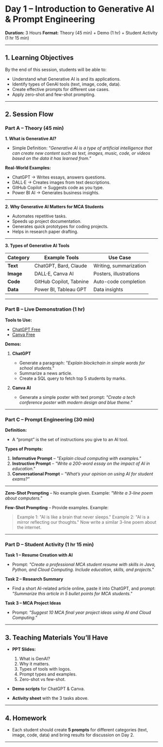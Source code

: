 # **Day 1 – Introduction to Generative AI & Prompt Engineering**

**Duration:** 3 Hours
**Format:** Theory (45 min) + Demo (1 hr) + Student Activity (1 hr 15 min)

---

## **1. Learning Objectives**

By the end of this session, students will be able to:

* Understand what Generative AI is and its applications.
* Identify types of GenAI tools (text, image, code, data).
* Create effective prompts for different use cases.
* Apply zero-shot and few-shot prompting.

---

## **2. Session Flow**

### **Part A – Theory (45 min)**

**1. What is Generative AI?**

* Simple Definition:
  *"Generative AI is a type of artificial intelligence that can create new content such as text, images, music, code, or videos based on the data it has learned from."*

**Real-World Examples:**

* ChatGPT → Writes essays, answers questions.
* DALL·E → Creates images from text descriptions.
* GitHub Copilot → Suggests code as you type.
* Power BI AI → Generates business insights.

---

**2. Why Generative AI Matters for MCA Students**

* Automates repetitive tasks.
* Speeds up project documentation.
* Generates quick prototypes for coding projects.
* Helps in research paper drafting.

---

**3. Types of Generative AI Tools**

| Category  | Example Tools           | Use Case               |
| --------- | ----------------------- | ---------------------- |
| **Text**  | ChatGPT, Bard, Claude   | Writing, summarization |
| **Image** | DALL·E, Canva AI        | Posters, illustrations |
| **Code**  | GitHub Copilot, Tabnine | Auto-code completion   |
| **Data**  | Power BI, Tableau GPT   | Data insights          |

---

### **Part B – Live Demonstration (1 hr)**

**Tools to Use:**

* [ChatGPT Free](https://chat.openai.com)
* [Canva Free](https://canva.com)

**Demos:**

1. **ChatGPT**

   * Generate a paragraph: *"Explain blockchain in simple words for school students."*
   * Summarize a news article.
   * Create a SQL query to fetch top 5 students by marks.

2. **Canva AI**

   * Generate a simple poster with text prompt: *"Create a tech conference poster with modern design and blue theme."*

---

### **Part C – Prompt Engineering (30 min)**

**Definition:**

* A “prompt” is the set of instructions you give to an AI tool.

**Types of Prompts:**

1. **Informative Prompt** – *"Explain cloud computing with examples."*
2. **Instructive Prompt** – *"Write a 200-word essay on the impact of AI in education."*
3. **Conversational Prompt** – *"What’s your opinion on using AI for student exams?"*

---

**Zero-Shot Prompting** – No example given.
Example: *"Write a 3-line poem about computers."*

**Few-Shot Prompting** – Provide examples.
Example:

> Example 1: "AI is like a brain that never sleeps."
> Example 2: "AI is a mirror reflecting our thoughts."
> Now write a similar 3-line poem about the internet.

---

### **Part D – Student Activity (1 hr 15 min)**

**Task 1 – Resume Creation with AI**

* Prompt: *"Create a professional MCA student resume with skills in Java, Python, and Cloud Computing. Include education, skills, and projects."*

**Task 2 – Research Summary**

* Find a short AI-related article online, paste it into ChatGPT, and prompt:
  *"Summarize this article in 5 bullet points for MCA students."*

**Task 3 – MCA Project Ideas**

* Prompt: *"Suggest 10 MCA final year project ideas using AI and Cloud Computing."*

---

## **3. Teaching Materials You’ll Have**

* **PPT Slides:**

  1. What is GenAI?
  2. Why it matters.
  3. Types of tools with logos.
  4. Prompt types and examples.
  5. Zero-shot vs few-shot.
* **Demo scripts** for ChatGPT & Canva.
* **Activity sheet** with the 3 tasks above.

---

## **4. Homework**

* Each student should create **5 prompts** for different categories (text, image, code, data) and bring results for discussion on Day 2.

---


